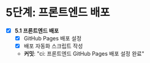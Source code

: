 # 5단계: 프론트엔드 배포

- [x] **5.1 프론트엔드 배포**
  - [x] GitHub Pages 배포 설정
  - [x] 배포 자동화 스크립트 작성
  - **커밋**: "ci: 프론트엔드 GitHub Pages 배포 설정 완료" 